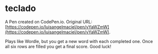 # teclado

A Pen created on CodePen.io. Original URL: [https://codepen.io/luisangelmaciel/pen/vYaWZmW](https://codepen.io/luisangelmaciel/pen/vYaWZmW).

Plays like Wordle, but you get a new word with each completed one. Once all six rows are filled you get a final score. Good luck!